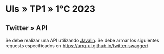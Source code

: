 # UIs » TP1 » 1°C 2023

## Twitter » API

Se debe realizar una API utilizando
[Javalin](https://javalin.io/).
Se debe armar los siguientes requests especificados en https://unq-ui.github.io/twitter-swagger/
